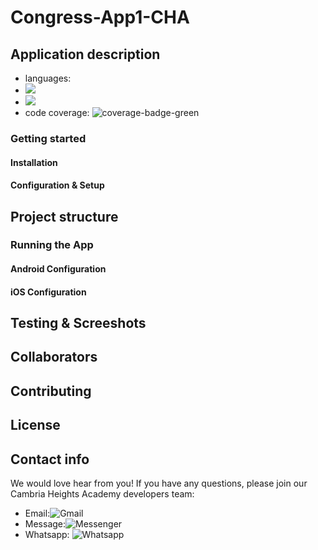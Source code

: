 # Congress-App1-CHA

## Application description
- languages:
- ![](https://img.shields.io/badge/Node.js-339933?style=for-the-badge&logo=nodedotjs&logoColor=white)
- ![](https://img.shields.io/badge/JSS-F7DF1E?style=for-the-badge&logo=JSS&logoColor=white)
- code coverage: ![coverage-badge-green](https://img.shields.io/badge/Coverage-50%25-brightgreen.svg)
  
### Getting started

#### Installation
#### Configuration & Setup
## Project structure

### Running the App

#### Android Configuration
#### iOS Configuration

## Testing & Screeshots

## Collaborators

## Contributing

## License

## Contact info
We would love hear from you! If you have any questions, please join our Cambria Heights Academy developers team:
- Email:![Gmail](https://img.shields.io/badge/Gmail-D14836?style=for-the-badge&logo=gmail&logoColor=white)
- Message:![Messenger](https://img.shields.io/badge/Messenger-00B2FF?style=for-the-badge&logo=messenger&logoColor=white)
- Whatsapp: ![Whatsapp](https://img.shields.io/badge/WhatsApp-25D366?style=for-the-badge&logo=whatsapp&logoColor=white)
